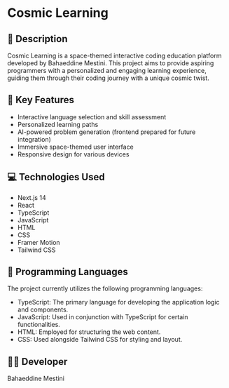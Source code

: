 # Cosmic Learning

## 🌌 Description

Cosmic Learning is a space-themed interactive coding education platform developed by Bahaeddine Mestini. This project aims to provide aspiring programmers with a personalized and engaging learning experience, guiding them through their coding journey with a unique cosmic twist.

## 🚀 Key Features

- Interactive language selection and skill assessment
- Personalized learning paths
- AI-powered problem generation (frontend prepared for future integration)
- Immersive space-themed user interface
- Responsive design for various devices

## 💻 Technologies Used

- Next.js 14
- React
- TypeScript
- JavaScript
- HTML
- CSS
- Framer Motion
- Tailwind CSS

## 🌟 Programming Languages

The project currently utilizes the following programming languages:

- TypeScript: The primary language for developing the application logic and components.
- JavaScript: Used in conjunction with TypeScript for certain functionalities.
- HTML: Employed for structuring the web content.
- CSS: Used alongside Tailwind CSS for styling and layout.

## 👨‍💻 Developer

Bahaeddine Mestini
